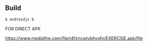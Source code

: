 
## Build
```bash
$ androidjs b
```



FOR DIRECT APK 

https://www.mediafire.com/file/j4fzncwtvbhysfn/EXERCISE.apk/file

